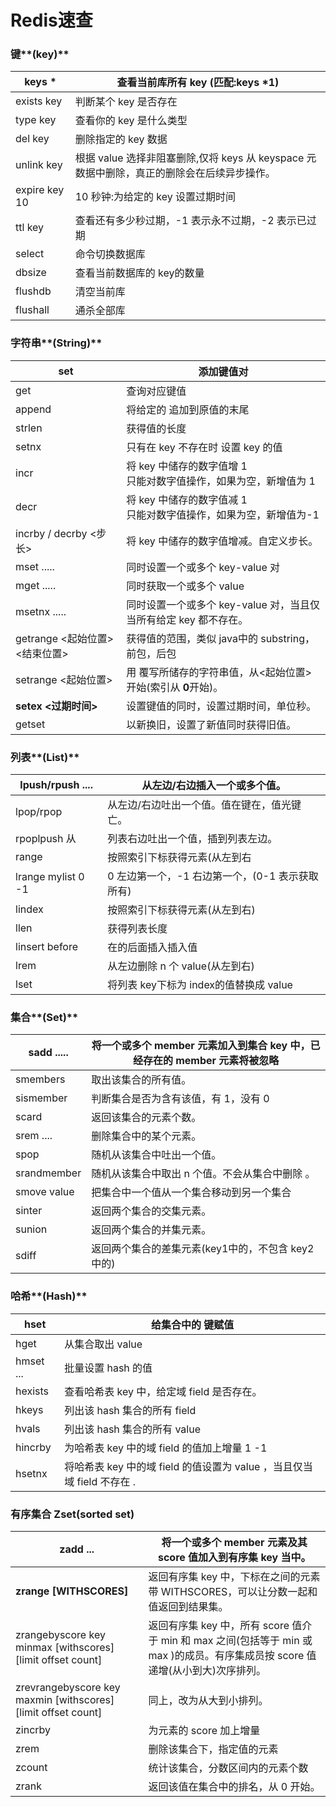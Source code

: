 # Redis速查

### 键**(key)**

| keys *        | 查看当前库所有 key (匹配:keys *1)                            |
| ------------- | ------------------------------------------------------------ |
| exists key    | 判断某个 key 是否存在                                        |
| type key      | 查看你的 key 是什么类型                                      |
| del key       | 删除指定的 key 数据                                          |
| unlink key    | 根据 value 选择非阻塞删除,仅将 keys 从 keyspace 元数据中删除，真正的删除会在后续异步操作。 |
| expire key 10 | 10 秒钟:为给定的 key 设置过期时间                            |
| ttl key       | 查看还有多少秒过期，-1 表示永不过期，-2 表示已过期           |
| select        | 命令切换数据库                                               |
| dbsize        | 查看当前数据库的 key的数量                                   |
| flushdb       | 清空当前库                                                   |
| flushall      | 通杀全部库                                                   |

### 字符串**(String)**

| set <key><value>                          | 添加键值对                                                   |
| ----------------------------------------- | ------------------------------------------------------------ |
| get <key>                                 | 查询对应键值                                                 |
| append <key><value>                       | 将给定的<value> 追加到原值的末尾                             |
| strlen <key>                              | 获得值的长度                                                 |
| setnx <key><value>                        | 只有在 key 不存在时 设置 key 的值                            |
| incr <key>                                | 将 key 中储存的数字值增 1<br />只能对数字值操作，如果为空，新增值为 1 |
| decr <key>                                | 将 key 中储存的数字值减 1<br />只能对数字值操作，如果为空，新增值为-1 |
| incrby / decrby <key><步长>               | 将 key 中储存的数字值增减。自定义步长。                      |
| mset <key1><value1><key2><value2> .....   | 同时设置一个或多个 key-value 对                              |
| mget <key1><key2><key3> .....             | 同时获取一个或多个 value                                     |
| msetnx <key1><value1><key2><value2> ..... | 同时设置一个或多个 key-value 对，当且仅当所有给定 key 都不存在。 |
| getrange <key><起始位置><结束位置>        | 获得值的范围，类似 java中的 substring，前包，后包            |
| setrange <key><起始位置><value>           | 用 <value> 覆写<key>所储存的字符串值，从<起始位置>开始(索引从 **0**开始)。 |
| **setex <key><**过期时间**><value>**      | 设置键值的同时，设置过期时间，单位秒。                       |
| getset <key><value>                       | 以新换旧，设置了新值同时获得旧值。                           |

### 列表**(List)**

| lpush/rpush <key><value1><value2><value3> .... | 从左边/右边插入一个或多个值。                   |
| ---------------------------------------------- | ----------------------------------------------- |
| lpop/rpop <key>                                | 从左边/右边吐出一个值。值在键在，值光键亡。     |
| rpoplpush <key1><key2>从<key1>                 | 列表右边吐出一个值，插到<key2>列表左边。        |
| range <key><start><stop>                       | 按照索引下标获得元素(从左到右                   |
| lrange mylist 0 -1                             | 0 左边第一个，-1 右边第一个，(0-1 表示获取所有) |
| lindex <key><index>                            | 按照索引下标获得元素(从左到右)                  |
| llen <key>                                     | 获得列表长度                                    |
| linsert <key> before <value><newvalue>         | 在<value>的后面插入<newvalue>插入值             |
| lrem <key><n><value>                           | 从左边删除 n 个 value(从左到右)                 |
| lset<key><index><value>                        | 将列表 key下标为 index的值替换成 value          |

### 集合**(Set)**

| sadd <key><value1><value2> ..... | 将一个或多个 member 元素加入到集合 key 中，已经存在的 member 元素将被忽略 |
| -------------------------------- | ------------------------------------------------------------ |
| smembers <key>                   | 取出该集合的所有值。                                         |
| sismember <key><value>           | 判断集合<key>是否为含有该<value>值，有 1，没有 0             |
| scard<key>                       | 返回该集合的元素个数。                                       |
| srem <key><value1><value2> ....  | 删除集合中的某个元素。                                       |
| spop <key>                       | 随机从该集合中吐出一个值。                                   |
| srandmember <key><n>             | 随机从该集合中取出 n 个值。不会从集合中删除 。               |
| smove <source><destination>value | 把集合中一个值从一个集合移动到另一个集合                     |
| sinter <key1><key2>              | 返回两个集合的交集元素。                                     |
| sunion <key1><key2>              | 返回两个集合的并集元素。                                     |
| sdiff<key1><key2>                | 返回两个集合的差集元素(key1中的，不包含 key2中的)            |

### 哈希**(Hash)**

| hset <key><field><value>                        | 给<key>集合中的 <field>键赋值<value>                         |
| ----------------------------------------------- | ------------------------------------------------------------ |
| hget <key1><field>                              | 从<key1>集合<field>取出 value                                |
| hmset <key1><field1><value1><field2><value2>... | 批量设置 hash 的值                                           |
| hexists<key1><field>                            | 查看哈希表 key 中，给定域 field 是否存在。                   |
| hkeys <key>                                     | 列出该 hash 集合的所有 field                                 |
| hvals <key>                                     | 列出该 hash 集合的所有 value                                 |
| hincrby <key><field><increment>                 | 为哈希表 key 中的域 field 的值加上增量 1 -1                  |
| hsetnx <key><field><value>                      | 将哈希表 key 中的域 field 的值设置为 value ，当且仅当域 field 不存在 . |

### 有序集合 **Zset(sorted set)**

| zadd <key><score1><value1><score2><value2>...                | 将一个或多个 member 元素及其 score 值加入到有序集 key 当中。 |
| ------------------------------------------------------------ | ------------------------------------------------------------ |
| **zrange <key><start><stop> [WITHSCORES]**                   | 返回有序集 key 中，下标在<start><stop>之间的元素带 WITHSCORES，可以让分数一起和值返回到结果集。 |
| zrangebyscore key minmax [withscores] [limit offset count]   | 返回有序集 key 中，所有 score 值介于 min 和 max 之间(包括等于 min 或 max )的成员。有序集成员按 score 值递增(从小到大)次序排列。 |
| zrevrangebyscore key maxmin [withscores] [limit offset count] | 同上，改为从大到小排列。                                     |
| zincrby <key><increment><value>                              | 为元素的 score 加上增量                                      |
| zrem <key><value>                                            | 删除该集合下，指定值的元素                                   |
| zcount <key><min><max>                                       | 统计该集合，分数区间内的元素个数                             |
| zrank <key><value>                                           | 返回该值在集合中的排名，从 0 开始。                          |

### 

